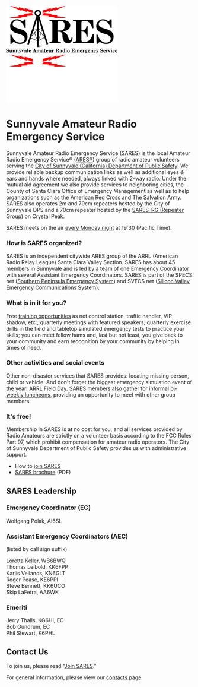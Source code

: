 ![SARES logo](assets/SARES-logo-black-300x128.png#only-light)
![SARES logo](assets/SARES-logo-white-300x128.png#only-dark)

# Sunnyvale Amateur Radio Emergency Service

Sunnyvale Amateur Radio Emergency Service (SARES) is the local Amateur Radio Emergency Service&reg; ([ARES&reg;](https://www.arrl.org/ares)) group of radio amateur volunteers serving the [City of Sunnyvale (California) Department of Public Safety](https://www.sunnyvale.ca.gov/your-government/departments/public-safety). We provide reliable backup communication links as well as additional eyes & ears and hands where needed, always linked with 2-way radio. Under the mutual aid agreement we also provide services to neighboring cities, the County of Santa Clara Office of Emergency Management as well as to help organizations such as the American Red Cross and The Salvation Army. SARES also operates 2m and 70cm repeaters hosted by the City of Sunnyvale DPS and a 70cm repeater hosted by the [SARES-RG (Repeater Group)](saresrg/index.md) on Crystal Peak.

SARES meets on the air [every Monday night](nets.md) at 19:30 (Pacific Time).

### How is SARES organized?

SARES is an independent citywide ARES group of the ARRL (American Radio Relay League) Santa Clara Valley Section. SARES has about 45 members in Sunnyvale and is led by a team of one Emergency Coordinator with several Assistant Emergency Coordinators. SARES is part of the SPECS net ([Southern Peninsula Emergency System](https://www.specsnet.org/)) and SVECS net ([Silicon Valley Emergency Communications System](http://www.svecs.net/)).

### What is in it for you?

Free [training opportunities](https://www.scc-ares-races.org/activities/events.php) as net control station, traffic handler, VIP shadow, etc.; quarterly meetings with featured speakers; quarterly exercise drills in the field and tabletop simulated emergency tests to practice your skills; you can meet fellow hams and, last but not least, you give back to your community and earn recognition by your community by helping in times of need.

### Other activities and social events

Other non-disaster services that SARES provides: locating missing person, child or vehicle. And don't forget the biggest emergency simulation event of the year: [ARRL Field Day](field-day/index.md). SARES members also gather for informal [bi-weekly luncheons](luncheons.md), providing an opportunity to meet with other group members.

### It's free!

Membership in SARES is at no cost for you, and all services provided by Radio Amateurs are strictly on a volunteer basis according to the FCC Rules Part 97, which prohibit compensation for amateur radio operators. The City of Sunnyvale Department of Public Safety provides us with administrative support.

-   How to [ join SARES](join-sares.md)
-   [SARES brochure](SARES_Brochure.pdf) (PDF)

## SARES Leadership

### Emergency Coordinator (EC)

Wolfgang Polak, AI6SL

### Assistant Emergency Coordinators (AEC)

(listed by call sign suffix)

Loretta Keller, WB6BWQ  
Thomas Leibold, KK6FPP  
Karlis Veilands, KN6GLT  
Roger Pease, KE6PPI  
Steve Bennett, KK6UCO  
Skip LaFetra, AA6WK

### Emeriti

Jerry Thalls, KG6HI, EC  
Bob Gundrum, EC  
Phil Stewart, K6PHL

## Contact Us

To join us, please read "[Join SARES](join-sares.md)."

For general information, please view our [contacts page](contact.md).

